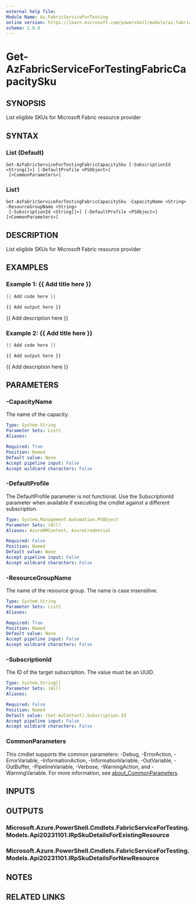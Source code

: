 ```yaml
---
external help file:
Module Name: Az.FabricServiceForTesting
online version: https://learn.microsoft.com/powershell/module/az.fabricservicefortesting/get-azfabricservicefortestingfabriccapacitysku
schema: 2.0.0
---
```


# Get-AzFabricServiceForTestingFabricCapacitySku

## SYNOPSIS
List eligible SKUs for Microsoft Fabric resource provider

## SYNTAX

### List (Default)
```
Get-AzFabricServiceForTestingFabricCapacitySku [-SubscriptionId <String[]>] [-DefaultProfile <PSObject>]
 [<CommonParameters>]
```

### List1
```
Get-AzFabricServiceForTestingFabricCapacitySku -CapacityName <String> -ResourceGroupName <String>
 [-SubscriptionId <String[]>] [-DefaultProfile <PSObject>] [<CommonParameters>]
```

## DESCRIPTION
List eligible SKUs for Microsoft Fabric resource provider

## EXAMPLES

### Example 1: {{ Add title here }}
```powershell
{{ Add code here }}
```

```output
{{ Add output here }}
```

{{ Add description here }}

### Example 2: {{ Add title here }}
```powershell
{{ Add code here }}
```

```output
{{ Add output here }}
```

{{ Add description here }}

## PARAMETERS

### -CapacityName
The name of the capacity.

```yaml
Type: System.String
Parameter Sets: List1
Aliases:

Required: True
Position: Named
Default value: None
Accept pipeline input: False
Accept wildcard characters: False
```

### -DefaultProfile
The DefaultProfile parameter is not functional.
Use the SubscriptionId parameter when available if executing the cmdlet against a different subscription.

```yaml
Type: System.Management.Automation.PSObject
Parameter Sets: (All)
Aliases: AzureRMContext, AzureCredential

Required: False
Position: Named
Default value: None
Accept pipeline input: False
Accept wildcard characters: False
```

### -ResourceGroupName
The name of the resource group.
The name is case insensitive.

```yaml
Type: System.String
Parameter Sets: List1
Aliases:

Required: True
Position: Named
Default value: None
Accept pipeline input: False
Accept wildcard characters: False
```

### -SubscriptionId
The ID of the target subscription.
The value must be an UUID.

```yaml
Type: System.String[]
Parameter Sets: (All)
Aliases:

Required: False
Position: Named
Default value: (Get-AzContext).Subscription.Id
Accept pipeline input: False
Accept wildcard characters: False
```

### CommonParameters
This cmdlet supports the common parameters: -Debug, -ErrorAction, -ErrorVariable, -InformationAction, -InformationVariable, -OutVariable, -OutBuffer, -PipelineVariable, -Verbose, -WarningAction, and -WarningVariable. For more information, see [about_CommonParameters](http://go.microsoft.com/fwlink/?LinkID=113216).

## INPUTS

## OUTPUTS

### Microsoft.Azure.PowerShell.Cmdlets.FabricServiceForTesting.Models.Api20231101.IRpSkuDetailsForExistingResource

### Microsoft.Azure.PowerShell.Cmdlets.FabricServiceForTesting.Models.Api20231101.IRpSkuDetailsForNewResource

## NOTES

## RELATED LINKS


